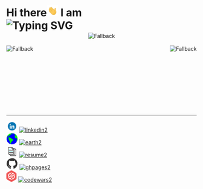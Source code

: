 <div style="display: flex; margin-top: 10px; padding: 0; align-items: center; justify-content: space-between;">
    <h1 style="margin: 0; padding: 0;">
        Hi there<img src="wave.gif" style="width: 30px; height: 30px;" alt="wave"> I am <br/>
        <img src="https://readme-typing-svg.demolab.com?font=Fira+Code&lines=Celal+Karako%C3%A7;Software+Engineer" alt="Typing SVG" />
    </h1>
</div>

<div align="center">
  <img align="center" alt="Fallback" src="https://github-readme-stats.vercel.app/api/top-langs/?username=ckarakoc&theme=vue-dark&show_icons=true&hide_border=false&layout=compact">
</div>
<br>
<div>
  <img align="left" alt="Fallback" src="https://github-readme-streak-stats.herokuapp.com/?user=ckarakoc&theme=vue-dark&hide_border=true">
  <img align="right" alt="Fallback" src="https://github-readme-stats.vercel.app/api?username=ckarakoc&theme=vue-dark&show_icons=true&hide_border=true&count_private=true&rank_icon=github">
</div>
<br><br><br><br><br><br><br><br><br><br>
<hr>
<div>
  <img alt="linkedin" height="30" class="linkedin" src="linkedin.gif">
  <a href="https://www.linkedin.com/in/celal-karakoç/">
    <img alt="linkedin2" title="linkedin2"  src="https://img.shields.io/badge/-linkedin-0274B3?style=for-the-badge"/>
  </a>
</div>

<div>
  <img alt="earth" height="30" class="earth" src="earth.gif">
  <a href="#">
    <img alt="earth2" title="earth2" style="margin: 0; padding: 0;" src="https://img.shields.io/badge/-website-darkblue?style=for-the-badge"/>
  </a>
</div>

<div>
  <img alt="resume" height="30" class="resume" src="document.gif">
  <a href="#">
    <img alt="resume2" title="resume2" style="margin: 0; padding: 0;" src="https://img.shields.io/badge/-resume-000000?style=for-the-badge"/>
  </a>
</div>

<div>
  <img alt="ghpages" height="30" class="ghpages" src="github.gif">
  <a href="#">
    <img alt="ghpages2" title="ghpages2" class="ghpages2" src="https://img.shields.io/badge/-portfolio-fff?style=for-the-badge"/>
  </a>
</div>

<div>
  <img alt="codewars" height="30" class="codewars" src="codewars.png">
  <a href="#">
    <img alt="codewars2" title="codewars2" class="codewars2" src="https://img.shields.io/badge/-codewars-darkred?style=for-the-badge"/>
  </a>
</div>
